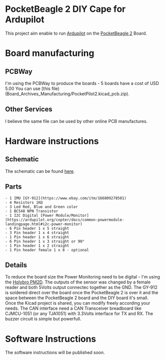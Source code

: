 # PocketBeagle 2 DIY Cape for Ardupilot
This project aim enable to run [Ardupilot](https://ardupilot.org/) on the [PocketBeagle 2](https://www.beagleboard.org/boards/pocketbeagle-2) Board.

# Board manufacturing
## PCBWay
I'm using the PCBWay to produce the boards - 5 boards have a cost of USD 5.00
You can use [this file)(Board_Archives_Manufacturing/PocketPilot2.kicad_pcb.zip).

## Other Services
I believe the same file can be used by other online PCB manufactures.

# Hardware instructions
## Schematic
The schematic can be found [here](Schematic/PocketPilot2.pdf).

## Parts
	- 1 IMU [GY-912](https://www.ebay.com/itm/166809278501)
	- 4 Resistors 1KΩ
	- 3 Led Red, Blue and Green color 
	- 1 BC548 NPN Transistor
	- 1 I2C Digital [Power Module/Monitor](https://ardupilot.org/copter/docs/common-powermodule-landingpage.html#i2c-power-monitor)
	- 6 Pin header 1 x 5 straight
	- 3 Pin header 1 x 4 straight
	- 1 Pin header 1 x 6 straight
	- 6 Pin header 1 x 3 straight or 90°
	- 1 Pin header 1 x 2 straight
	- 1 Pin header female 1 x 8 - optional

## Details
To reduce the board size the Power Monitoring need to be digital - I'm using the [Holybro PM2D](https://holybro.com/products/pm02d-power-module?srsltid=AfmBOoraJGVR_kFEiSwKRgzMLQZ1dEZXMhWgGvN6DEnkXQVvNgj2pTN2).
The outputs of the sensor was changed by a female reader and both 5Volts output connectec together as the GND.
The GY-912 is soldered direct over the board once the PocketBeagle 2 is over it and the space between the PocketBeagle 2 board and the DIY board it's small.
Once the Kicad project is shared, you can modify freely according your needs.
The CAN interface need a CAN Transceiver breadboard like CJMCU-1051 (or any TJA1051) with 3.3Volts interface for TX and RX.
The buzzer circuit is simple but powerfull.

# Software Instructions
The software instructions will be published soon.